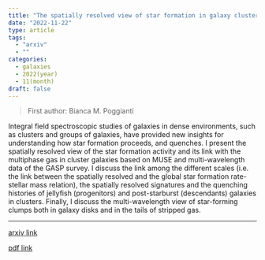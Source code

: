 ```yaml
---
title: "The spatially resolved view of star formation in galaxy clusters"
date: "2022-11-22"
type: article
tags:
  - "arxiv"
  - ""
categories:
  - galaxies
  - 2022(year)
  - 11(month)
draft: false
---
```


> First author: Bianca M. Poggianti

 Integral field spectroscopic studies of galaxies in dense environments, such
as clusters and groups of galaxies, have provided new insights for
understanding how star formation proceeds, and quenches. I present the
spatially resolved view of the star formation activity and its link with the
multiphase gas in cluster galaxies based on MUSE and multi-wavelength data of
the GASP survey. I discuss the link among the different scales (i.e. the link
between the spatially resolved and the global star formation rate-stellar mass
relation), the spatially resolved signatures and the quenching histories of
jellyfish (progenitors) and post-starburst (descendants) galaxies in clusters.
Finally, I discuss the multi-wavelength view of star-forming clumps both in
galaxy disks and in the tails of stripped gas.

---
[arxiv link](http://arxiv.org/abs/2211.12297v1)

[pdf link](http://arxiv.org/pdf/2211.12297v1)